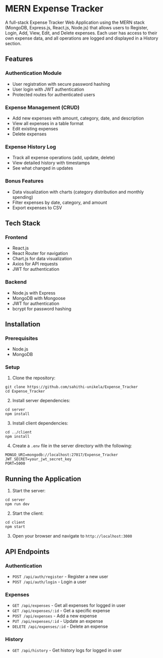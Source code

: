 # MERN Expense Tracker

A full-stack Expense Tracker Web Application using the MERN stack (MongoDB, Express.js, React.js, Node.js) that allows users to Register, Login, Add, View, Edit, and Delete expenses. Each user has access to their own expense data, and all operations are logged and displayed in a History section.

## Features

### Authentication Module
- User registration with secure password hashing
- User login with JWT authentication
- Protected routes for authenticated users

### Expense Management (CRUD)
- Add new expenses with amount, category, date, and description
- View all expenses in a table format
- Edit existing expenses
- Delete expenses

### Expense History Log
- Track all expense operations (add, update, delete)
- View detailed history with timestamps
- See what changed in updates

### Bonus Features
- Data visualization with charts (category distribution and monthly spending)
- Filter expenses by date, category, and amount
- Export expenses to CSV

## Tech Stack

### Frontend
- React.js
- React Router for navigation
- Chart.js for data visualization
- Axios for API requests
- JWT for authentication

### Backend
- Node.js with Express
- MongoDB with Mongoose
- JWT for authentication
- bcrypt for password hashing

## Installation

### Prerequisites
- Node.js
- MongoDB

### Setup

1. Clone the repository:
```
git clone https://github.com/sahithi-unikela/Expense_Tracker
cd Expense_Tracker
```

2. Install server dependencies:
```
cd server
npm install
```

3. Install client dependencies:
```
cd ../client
npm install
```

4. Create a `.env` file in the server directory with the following:
```
MONGO_URI=mongodb://localhost:27017/Expense_Tracker
JWT_SECRET=your_jwt_secret_key
PORT=5000
```

## Running the Application

1. Start the server:
```
cd server
npm run dev
```

2. Start the client:
```
cd client
npm start
```

3. Open your browser and navigate to `http://localhost:3000`

## API Endpoints

### Authentication
- `POST /api/auth/register` - Register a new user
- `POST /api/auth/login` - Login a user

### Expenses
- `GET /api/expenses` - Get all expenses for logged in user
- `GET /api/expenses/:id` - Get a specific expense
- `POST /api/expenses` - Add a new expense
- `PUT /api/expenses/:id` - Update an expense
- `DELETE /api/expenses/:id` - Delete an expense

### History
- `GET /api/history` - Get history logs for logged in user
